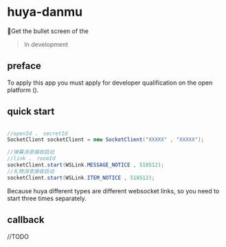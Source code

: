 # huya-danmu
🐯Get the bullet screen of the [](http://www.huya.com/)
> In development

## preface
To apply this app you must apply for developer qualification on the open platform ([](http://open.huya.com)).

## quick start

```java

//openId ， secretId
SocketClient socketClient = new SocketClient("XXXXX" , "XXXXX");

//弹幕消息接收启动
//link ， roomId
socketClient.start(WSLink.MESSAGE_NOTICE , 518512);
//礼物消息接收启动
socketClient.start(WSLink.ITEM_NOTICE , 518512);

```
Because huya different types are different websocket links, so you need to start three times separately.

## callback

//TODO




